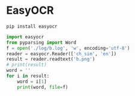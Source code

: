 # EasyOCR

`pip install easyocr`

```python
import easyocr
from pyparsing import Word
f = open('./log/b.log', 'w', encoding='utf-8')
reader = easyocr.Reader(['ch_sim', 'en'])
result = reader.readtext('b.png')
# print(result)
word = ''
for i in result:
    word = i[1]
    print(word, file=f)
```

